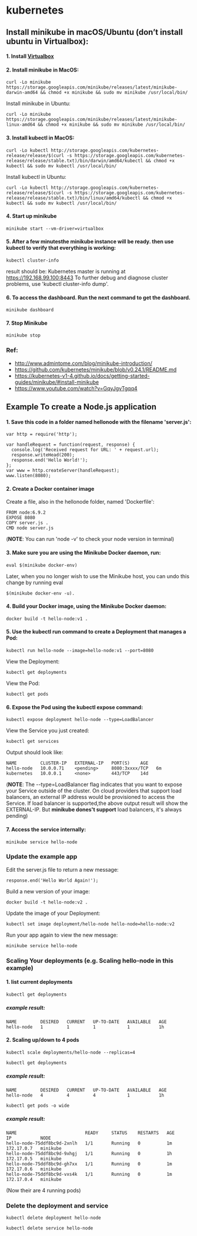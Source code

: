 # kubernetes

## Install minikube in macOS/Ubuntu (don’t install ubuntu in Virtualbox):
#### 1. Install [Virtualbox](https://www.virtualbox.org/)

#### 2. Install minikube in MacOS:
```shell
curl -Lo minikube https://storage.googleapis.com/minikube/releases/latest/minikube-darwin-amd64 && chmod +x minikube && sudo mv minikube /usr/local/bin/
```

Install minikube in Ubuntu:
```shell
curl -Lo minikube https://storage.googleapis.com/minikube/releases/latest/minikube-linux-amd64 && chmod +x minikube && sudo mv minikube /usr/local/bin/
```

#### 3. Install kubectl in MacOS:
```shell
curl -Lo kubectl http://storage.googleapis.com/kubernetes-release/release/$(curl -s https://storage.googleapis.com/kubernetes-release/release/stable.txt)/bin/darwin/amd64/kubectl && chmod +x kubectl && sudo mv kubectl /usr/local/bin/
```

Install kubectl in Ubuntu:
```shell
curl -Lo kubectl http://storage.googleapis.com/kubernetes-release/release/$(curl -s https://storage.googleapis.com/kubernetes-release/release/stable.txt)/bin/linux/amd64/kubectl && chmod +x kubectl && sudo mv kubectl /usr/local/bin/
```

#### 4. Start up minikube

```shell
minikube start --vm-driver=virtualbox
```

#### 5. After a few minutesthe minikube instance will be ready. then use kubectl to verify that everything is working:
```shell
kubectl cluster-info
```
result should be:
Kubernetes master is running at https://192.168.99.100:8443
To further debug and diagnose cluster problems, use 'kubectl cluster-info dump'.

#### 6. To access the dashboard. Run the next command to get the dashboard.
```shell
minikube dashboard
```

#### 7. Stop Minikube
```shell
minikube stop
```

### Ref:
* http://www.admintome.com/blog/minikube-introduction/
* https://github.com/kubernetes/minikube/blob/v0.24.1/README.md
* https://kubernetes-v1-4.github.io/docs/getting-started-guides/minikube/#install-minikube
* https://www.youtube.com/watch?v=GqyJgvTgqq4

## Example To create a Node.js application

#### 1. Save this code in a folder named hellonode with the filename 'server.js':
```shell
var http = require('http');

var handleRequest = function(request, response) {
  console.log('Received request for URL: ' + request.url);
  response.writeHead(200);
  response.end('Hello World!');
};
var www = http.createServer(handleRequest);
www.listen(8080);
```

#### 2. Create a Docker container image
Create a file, also in the hellonode folder, named 'Dockerfile':
```shell
FROM node:6.9.2
EXPOSE 8080
COPY server.js .
CMD node server.js
```
(**NOTE**: You can run 'node -v' to check your node version in terminal)

#### 3. Make sure you are using the Minikube Docker daemon, run:
```shell
eval $(minikube docker-env)
```

Later, when you no longer wish to use the Minikube host, you can undo this change by running eval
```shell
$(minikube docker-env -u).
```

#### 4. Build your Docker image, using the Minikube Docker daemon:
```shell
docker build -t hello-node:v1 .
```
#### 5. Use the kubectl run command to create a Deployment that manages a Pod:
```shell
kubectl run hello-node --image=hello-node:v1 --port=8080
```

View the Deployment:
```shell
kubectl get deployments
```

View the Pod:
```shell
kubectl get pods
```

#### 6. Expose the Pod using the kubectl expose command:
```shell
kubectl expose deployment hello-node --type=LoadBalancer
```

View the Service you just created:
```shell
kubectl get services
```

Output should look like:
```shell
NAME         CLUSTER-IP   EXTERNAL-IP   PORT(S)    AGE
hello-node   10.0.0.71    <pending>     8080:3xxxx/TCP   6m
kubernetes   10.0.0.1     <none>        443/TCP    14d
```
(**NOTE**: The --type=LoadBalancer flag indicates that you want to expose your Service outside of the cluster. On cloud providers that support load balancers, an external IP address would be provisioned to access the Service. If load balancer is supported,the above output result will show the EXTERNAL-IP. But **minikube dones't support** load balancers, it's always pending)

#### 7. Access the service internally:
```shell
minikube service hello-node
```

### Update the example app
Edit the server.js file to return a new message:
```shell
response.end('Hello World Again!');
```

Build a new version of your image:
```shell
docker build -t hello-node:v2 .
```

Update the image of your Deployment:
```shell
kubectl set image deployment/hello-node hello-node=hello-node:v2
```

Run your app again to view the new message:
```shell
minikube service hello-node
```

### Scaling Your deployments (e.g. Scaling hello-node in this example)

#### 1. list current deployments
```shell
kubectl get deployments
```

##### example result:
```shell
NAME         DESIRED   CURRENT   UP-TO-DATE   AVAILABLE   AGE
hello-node   1         1         1            1           1h
```

#### 2. Scaling up/down to 4 pods
```shell
kubectl scale deployments/hello-node --replicas=4
```

```shell
kubectl get deployments
```
##### example result:
```shell
NAME         DESIRED   CURRENT   UP-TO-DATE   AVAILABLE   AGE
hello-node   4         4         4            1           1h
```

```shell
kubectl get pods -o wide
```
##### example result:
```shell
NAME                          READY     STATUS    RESTARTS   AGE       IP           NODE
hello-node-75ddf8bc9d-2xnlh   1/1       Running   0          1m        172.17.0.7   minikube
hello-node-75ddf8bc9d-9xhgj   1/1       Running   0          1h        172.17.0.5   minikube
hello-node-75ddf8bc9d-gh7xx   1/1       Running   0          1m        172.17.0.6   minikube
hello-node-75ddf8bc9d-vxs4k   1/1       Running   0          1m        172.17.0.4   minikube
```
(Now their are 4 running pods)


### Delete the deployment and service
```shell
kubectl delete deployment hello-node
```
```shell
kubectl delete service hello-node
```
